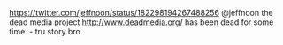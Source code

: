 https://twitter.com/jeffnoon/status/182298194267488256 @jeffnoon the dead media project http://www.deadmedia.org/ has been dead for some time. - tru story bro
